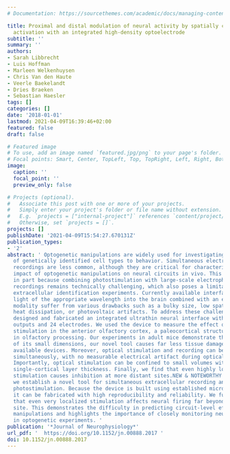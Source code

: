 ```yaml
---
# Documentation: https://sourcethemes.com/academic/docs/managing-content/

title: Proximal and distal modulation of neural activity by spatially confined optogenetic
  activation with an integrated high-density optoelectrode
subtitle: ''
summary: ''
authors:
- Sarah Libbrecht
- Luis Hoffman
- Marleen Welkenhuysen
- Chris Van den Haute
- Veerle Baekelandt
- Dries Braeken
- Sebastian Haesler
tags: []
categories: []
date: '2018-01-01'
lastmod: 2021-04-09T16:39:46+02:00
featured: false
draft: false

# Featured image
# To use, add an image named `featured.jpg/png` to your page's folder.
# Focal points: Smart, Center, TopLeft, Top, TopRight, Left, Right, BottomLeft, Bottom, BottomRight.
image:
  caption: ''
  focal_point: ''
  preview_only: false

# Projects (optional).
#   Associate this post with one or more of your projects.
#   Simply enter your project's folder or file name without extension.
#   E.g. `projects = ["internal-project"]` references `content/project/deep-learning/index.md`.
#   Otherwise, set `projects = []`.
projects: []
publishDate: '2021-04-09T15:54:27.670131Z'
publication_types:
- '2'
abstract: ' Optogenetic manipulations are widely used for investigating the contribution
  of genetically identified cell types to behavior. Simultaneous electrophysiological
  recordings are less common, although they are critical for characterizing the specific
  impact of optogenetic manipulations on neural circuits in vivo. This is at least
  in part because combining photostimulation with large-scale electrophysiological
  recordings remains technically challenging, which also poses a limitation for performing
  extracellular identification experiments. Currently available interfaces that guide
  light of the appropriate wavelength into the brain combined with an electrophysiological
  modality suffer from various drawbacks such as a bulky size, low spatial resolution,
  heat dissipation, or photovoltaic artifacts. To address these challenges, we have
  designed and fabricated an integrated ultrathin neural interface with 12 optical
  outputs and 24 electrodes. We used the device to measure the effect of localized
  stimulation in the anterior olfactory cortex, a paleocortical structure involved
  in olfactory processing. Our experiments in adult mice demonstrate that because
  of its small dimensions, our novel tool causes far less tissue damage than commercially
  available devices. Moreover, optical stimulation and recording can be performed
  simultaneously, with no measurable electrical artifact during optical stimulation.
  Importantly, optical stimulation can be confined to small volumes with approximately
  single-cortical layer thickness. Finally, we find that even highly localized optical
  stimulation causes inhibition at more distant sites.NEW & NOTEWORTHY In this study,
  we establish a novel tool for simultaneous extracellular recording and optogenetic
  photostimulation. Because the device is built using established microchip technology,
  it can be fabricated with high reproducibility and reliability. We further show
  that even very localized stimulation affects neural firing far beyond the stimulation
  site. This demonstrates the difficulty in predicting circuit-level effects of optogenetic
  manipulations and highlights the importance of closely monitoring neural activity
  in optogenetic experiments. '
publication: '*Journal of Neurophysiology*'
url_pdf: '  https://doi.org/10.1152/jn.00888.2017 '
doi: 10.1152/jn.00888.2017
---
```

